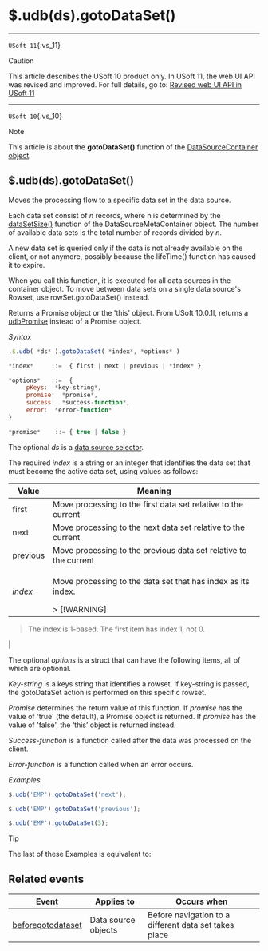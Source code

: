 # $.udb(ds).gotoDataSet()



----

`USoft 11`{.vs_11}

> [!CAUTION]
> This article describes the USoft 10 product only.
> In USoft 11, the web UI API was revised and improved. For full details, go to:
> [Revised web UI API in USoft 11](/docs/Web%20and%20app%20UIs/UDB%20udb/Revised%20web%20UI%20API%20in%20USoft%2011.md)

----

`USoft 10`{.vs_10}

> [!NOTE]
> This article is about the **gotoDataSet()** function of the [DataSourceContainer object](/docs/Web%20and%20app%20UIs/UDB%20DataSourceContainer).

## **$.udb(ds).gotoDataSet()**

Moves the processing flow to a specific data set in the data source.

Each data set consist of *n* records, where n is determined by the [dataSetSize()](/docs/Web%20and%20app%20UIs/UDB%20DataSourceMetaContainer/udbMetadsdataSetSize.md) function of the DataSourceMetaContainer object. The number of available data sets is the total number of records divided by *n*.

A new data set is queried only if the data is not already available on the client, or not anymore, possibly because the lifeTime() function has caused it to expire.

When you call this function, it is executed for all data sources in the container object. To move between data sets on a single data source's Rowset, use rowSet.gotoDataSet() instead.

Returns a Promise object or the 'this' object. From USoft 10.0.1I, returns a [udbPromise](/docs/Web%20and%20app%20UIs/JavaScript/Promises%20for%20asynchronous%20Javascript.md) instead of a Promise object.

*Syntax*

```js
.$.udb( *ds* ).gotoDataSet( *index*, *options* )

*index*     ::=  { first | next | previous | *index* }

*options*   ::=  {
     pKeys:  *key-string*,
     promise:  *promise*,
     success:  *success-function*,
     error:  *error-function*
}

*promise*    ::= { true | false }
```

The optional *ds* is a [data source selector](/docs/Web%20and%20app%20UIs/UDB%20DataSourceMetaContainer/UDB%20DataSourceMetaContainer%20object.md).

The required *index* is a string or an integer that identifies the data set that must become the active data set, using values as follows:

|**Value**|**Meaning**|
|--------|--------|
|first   |Move processing to the first data set relative to the current|
|next    |Move processing to the next data set relative to the current|
|previous|Move processing to the previous data set relative to the current|
|*index* |<p>Move processing to the data set that has index as its index.</p>> [!WARNING]
> The index is 1-based. The first item has index 1, not 0.

|



The optional *options* is a struct that can have the following items, all of which are optional.

*Key-string* is a keys string that identifies a rowset. If key-string is passed, the gotoDataSet action is performed on this specific rowset.

*Promise* determines the return value of this function. If *promise* has the value of 'true' (the default), a Promise object is returned. If *promise* has the value of 'false', the ‘this’ object is returned instead.

*Success-function* is a function called after the data was processed on the client.

*Error-function* is a function called when an error occurs.

*Examples*

```js
$.udb('EMP').gotoDataSet('next');
```

```js
$.udb('EMP').gotoDataSet('previous');
```

```js
$.udb('EMP').gotoDataSet(3);
```

> [!TIP]
> The last of these Examples is equivalent to:

## Related events

|**Event**|**Applies to**|**Occurs when**|
|--------|--------|--------|
|[beforegotodataset](/docs/Web%20and%20app%20UIs/UDB%20Events/beforegotodataset.md)|Data source objects|Before navigation to a different data set takes place|



 